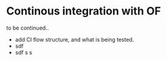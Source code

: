 # Continous integration with OF

to be continued..

* add CI flow structure, and what is being tested.
*   sdf
* sdf s s